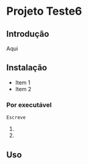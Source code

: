 # Projeto Teste6
## Introdução
Aqui
## Instalação
- Item 1
- Item 2
### Por executável
``` 
Escreve
```
1. 
1. 

## Uso
